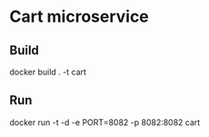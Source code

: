 # Cart microservice

## Build
docker build . -t cart

## Run
docker run -t -d -e PORT=8082 -p 8082:8082 cart
